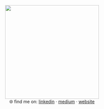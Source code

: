 <div id="header" align="center">
 <img src="https://media0.giphy.com/media/765ccrAiB0g9z6EApL/giphy.gif" width="300"><br>
 🌐 find me on: <a href="https://www.linkedin.com/in/natashapetrus/">linkedin</a> · <a href="http://medium.natashapetrus.com/">medium</a> · <a href="https://natashapetrus.com/">website</a>
</div>

 
<!--
**natashapetrus/natashapetrus** is a ✨ _special_ ✨ repository because its `README.md` (this file) appears on your GitHub profile.

Here are some ideas to get you started:

- 🔭 I’m currently working on ...
- 🌱 I’m currently learning ...
- 👯 I’m looking to collaborate on ...
- 🤔 I’m looking for help with ...
- 💬 Ask me about ...
- 📫 How to reach me: ...
- 😄 Pronouns: ...
- ⚡ Fun fact: ...
-->
